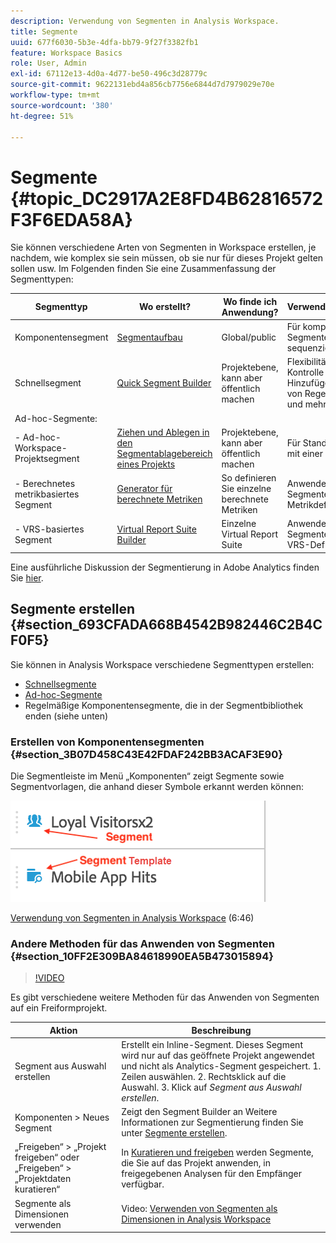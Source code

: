 ```yaml
---
description: Verwendung von Segmenten in Analysis Workspace.
title: Segmente
uuid: 677f6030-5b3e-4dfa-bb79-9f27f3382fb1
feature: Workspace Basics
role: User, Admin
exl-id: 67112e13-4d0a-4d77-be50-496c3d28779c
source-git-commit: 9622131ebd4a856cb7756e6844d7d7979029e70e
workflow-type: tm+mt
source-wordcount: '380'
ht-degree: 51%

---
```


# Segmente {#topic_DC2917A2E8FD4B62816572F3F6EDA58A}

Sie können verschiedene Arten von Segmenten in Workspace erstellen, je nachdem, wie komplex sie sein müssen, ob sie nur für dieses Projekt gelten sollen usw. Im Folgenden finden Sie eine Zusammenfassung der Segmenttypen:

| Segmenttyp | Wo erstellt? | Wo finde ich Anwendung? | Verwendungsbereiche |
| --- | --- | --- | --- |
| Komponentensegment | [Segmentaufbau](/help/components/segmentation/segmentation-workflow/seg-build.md) | Global/public | Für komplexe Segmente, sequenzielle Segmente |
| Schnellsegment | [Quick Segment Builder](/help/analyze/analysis-workspace/components/segments/quick-segments.md) | Projektebene, kann aber öffentlich machen | Flexibilität und Kontrolle beim Hinzufügen/Bearbeiten von Regeln, Namen und mehreren Regeln |
| Ad-hoc-Segmente: |  |  |  |
| - Ad-hoc-Workspace-Projektsegment | [Ziehen und Ablegen in den Segmentablagebereich eines Projekts](/help/analyze/analysis-workspace/components/segments/ad-hoc-segments.md) | Projektebene, kann aber öffentlich machen | Für Standardsegmente mit einer Regel |
| - Berechnetes metrikbasiertes Segment | [Generator für berechnete Metriken](https://experienceleague.adobe.com/docs/analytics/components/calculated-metrics/calcmetric-workflow/metrics-with-segments.html) | So definieren Sie einzelne berechnete Metriken | Anwenden von Segmenten in Ihrer Metrikdefinition |
| - VRS-basiertes Segment | [Virtual Report Suite Builder](https://experienceleague.adobe.com/docs/analytics/components/virtual-report-suites/vrs-workflow/vrs-create.html) | Einzelne Virtual Report Suite | Anwenden von Segmenten in Ihrer VRS-Definition |

Eine ausführliche Diskussion der Segmentierung in Adobe Analytics finden Sie [hier](/help/components/segmentation/seg-overview.md).

## Segmente erstellen {#section_693CFADA668B4542B982446C2B4CF0F5}

Sie können in Analysis Workspace verschiedene Segmenttypen erstellen:

* [Schnellsegmente](/help/analyze/analysis-workspace/components/segments/quick-segments.md)
* [Ad-hoc-Segmente](/help/analyze/analysis-workspace/components/segments/ad-hoc-segments.md)
* Regelmäßige Komponentensegmente, die in der Segmentbibliothek enden (siehe unten)

### Erstellen von Komponentensegmenten {#section_3B07D458C43E42FDAF242BB3ACAF3E90}

Die Segmentleiste im Menü „Komponenten“ zeigt Segmente sowie Segmentvorlagen, die anhand dieser Symbole erkannt werden können:

![](assets/segment_icons.png)

[Verwendung von Segmenten in Analysis Workspace](https://experienceleague.adobe.com/docs/analytics-learn/tutorials/analysis-workspace/applying-segments/using-segments-in-analysis-workspace.html?lang=de) (6:46)

### Andere Methoden für das Anwenden von Segmenten {#section_10FF2E309BA84618990EA5B473015894}

>[!VIDEO](https://video.tv.adobe.com/v/30994/?quality=12)

Es gibt verschiedene weitere Methoden für das Anwenden von Segmenten auf ein Freiformprojekt.

| Aktion | Beschreibung |
|--- |--- |
| Segment aus Auswahl erstellen | Erstellt ein Inline-Segment. Dieses Segment wird nur auf das geöffnete Projekt angewendet und nicht als Analytics-Segment gespeichert. 1. Zeilen auswählen.  2. Rechtsklick auf die Auswahl.  3. Klick auf *Segment aus Auswahl erstellen*. |
| Komponenten > Neues Segment | Zeigt den Segment Builder an Weitere Informationen zur Segmentierung finden Sie unter [Segmente erstellen](https://experienceleague.adobe.com/docs/analytics/components/segmentation/segmentation-workflow/seg-build.html?lang=de). |
| „Freigeben“ > „Projekt freigeben“ oder „Freigeben“ > „Projektdaten kuratieren“ | In [Kuratieren und freigeben](https://experienceleague.adobe.com/docs/analytics/analyze/analysis-workspace/curate-share/curate.html?lang=de#concept_4A9726927E7C44AFA260E2BB2721AFC6) werden Segmente, die Sie auf das Projekt anwenden, in freigegebenen Analysen für den Empfänger verfügbar. |
| Segmente als Dimensionen verwenden | Video: [Verwenden von Segmenten als Dimensionen in Analysis Workspace](https://experienceleague.adobe.com/docs/analytics-learn/tutorials/analysis-workspace/applying-segments/using-segments-as-dimensions-in-analysis-workspace.html?lang=de) |


